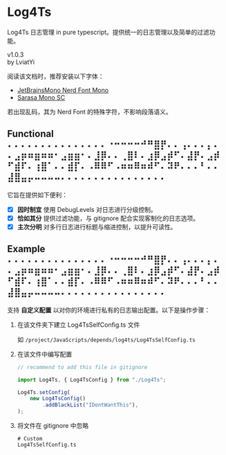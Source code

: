 # Log4Ts

Log4Ts 日志管理 in pure typescript。提供统一的日志管理以及简单的过滤功能。

v1.0.3  
by LviatYi

阅读该文档时，推荐安装以下字体：

- [JetBrainsMono Nerd Font Mono][JetbrainsMonoNerdFont]
- [Sarasa Mono SC][SarasaMonoSC]

若出现乱码，其为 Nerd Font 的特殊字符，不影响段落语义。

## Functional ⠄⠄⠄⠄⠄⠄⠄⠄⠄⠄⠄⠄⠄⠄⠄⠐⠒⠒⠒⠒⠚⠛⣿⡟⠄⠄⢠⠄⠄⠄⡄⠄⠄⣠⡶⠶⣶⠶⠶⠂⣠⣶⣶⠂⠄⣸⡿⠄⠄⢀⣿⠇⠄⣰⡿⣠⡾⠋⠄⣼⡟⠄⣠⡾⠋⣾⠏⠄⢰⣿⠁⠄⠄⣾⡏⠄⠠⠿⠿⠋⠠⠶⠶⠿⠶⠾⠋⠄⠽⠟⠄⠄⠄⠃⠄⠄⣼⣿⣤⡤⠤⠤⠤⠤⠄⠄⠄⠄⠄⠄⠄⠄⠄⠄⠄⠄⠄⠄⠄⠄

它旨在提供如下便利：

- [x] **因时制宜** 使用 DebugLevels 对日志进行分级控制。
- [x] **恰如其分** 提供过滤功能，与 gitignore 配合实现客制化的日志选项。
- [x] **主次分明** 对多行日志进行标题与缩进控制，以提升可读性。

## Example ⠄⠄⠄⠄⠄⠄⠄⠄⠄⠄⠄⠄⠄⠄⠄⠐⠒⠒⠒⠒⠚⠛⣿⡟⠄⠄⢠⠄⠄⠄⡄⠄⠄⣠⡶⠶⣶⠶⠶⠂⣠⣶⣶⠂⠄⣸⡿⠄⠄⢀⣿⠇⠄⣰⡿⣠⡾⠋⠄⣼⡟⠄⣠⡾⠋⣾⠏⠄⢰⣿⠁⠄⠄⣾⡏⠄⠠⠿⠿⠋⠠⠶⠶⠿⠶⠾⠋⠄⠽⠟⠄⠄⠄⠃⠄⠄⣼⣿⣤⡤⠤⠤⠤⠤⠄⠄⠄⠄⠄⠄⠄⠄⠄⠄⠄⠄⠄⠄⠄⠄

支持 **自定义配置** 以对你的环境进行私有的日志输出配置。以下是操作步骤：

1. 在该文件夹下建立 Log4TsSelfConfig.ts 文件

   如 `/project/JavaScripts/depends/log4ts/Log4TsSelfConfig.ts`

2. 在该文件中编写配置

    ```typescript
    // recommend to add this file in gitignore
    
    import Log4Ts, { Log4TsConfig } from "./Log4Ts";
    
    Log4Ts.setConfig(
        new Log4TsConfig()
            .addBlackList("IDontWantThis"),
    );
    ```

3. 将文件在 gitignore 中忽略

    ```gitignore
    # Custom
    Log4TsSelfConfig.ts
    ```

[JetbrainsMonoNerdFont]: https://github.com/ryanoasis/nerd-fonts/releases/download/v3.0.2/JetBrainsMono.zip@fallbackFont

[SarasaMonoSC]: https://github.com/be5invis/Sarasa-Gothic/releases/download/v0.41.6/sarasa-gothic-ttf-0.41.6.7z
